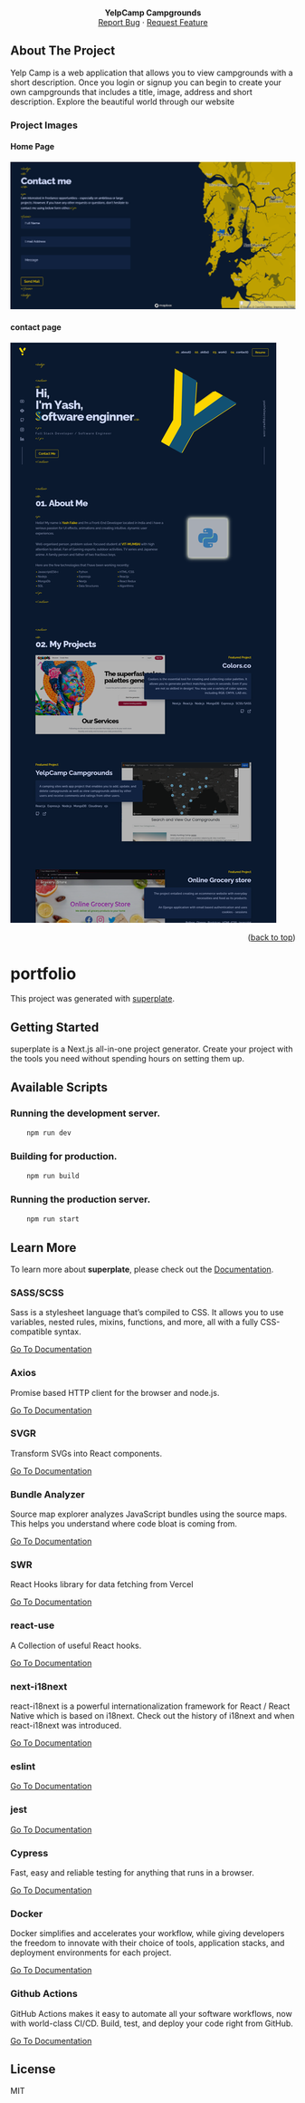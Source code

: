 <div id="top"></div>

<br />
<div align="center">
  <p align="center">
    <b>YelpCamp Campgrounds</b>
    <br />
    <!-- <a href="https://arcane-retreat-14101.herokuapp.com/">View Demo</a> -->
    <!-- · -->
    <a href="https://github.com/yashfalke77/food-ordering-app/issues">Report Bug</a>
    ·
    <a href="https://github.com/yashfalke77/food-ordering-app/issues">Request Feature</a>
  </p>
</div>

<!-- ABOUT THE PROJECT -->

## About The Project

Yelp Camp is a web application that allows you to view campgrounds with a short description. Once you login or signup you can begin to create your own campgrounds that includes a title, image, address and short description. Explore the beautiful world through our website

### Project Images

#### Home Page
<img src="./project screenshots/1.png" alt="Logo" >

#### contact page
<img src="./project screenshots/2.png" alt="Logo" >

<p align="right">(<a href="#top">back to top</a>)</p>


# portfolio


This project was generated with [superplate](https://github.com/pankod/superplate).

## Getting Started

superplate is a Next.js all-in-one project generator. Create your project with the tools you need without spending hours on setting them up.

## Available Scripts

### Running the development server.

```bash
    npm run dev
```

### Building for production.

```bash
    npm run build
```

### Running the production server.

```bash
    npm run start
```

## Learn More

To learn more about **superplate**, please check out the [Documentation](https://github.com/pankod/superplate).


### **SASS/SCSS**

Sass is a stylesheet language that’s compiled to CSS. It allows you to use variables, nested rules, mixins, functions, and more, all with a fully CSS-compatible syntax.

[Go To Documentation](https://sass-lang.com/documentation)


### **Axios**

Promise based HTTP client for the browser and node.js.

[Go To Documentation](https://github.com/axios/axios)


### **SVGR**

Transform SVGs into React components.

[Go To Documentation](https://react-svgr.com/docs/getting-started/)


### **Bundle Analyzer**

Source map explorer analyzes JavaScript bundles using the source maps. This helps you understand where code bloat is coming from.

[Go To Documentation](https://github.com/danvk/source-map-explorer#readme)


### **SWR**

React Hooks library for data fetching from Vercel

[Go To Documentation](https://swr.vercel.app/)


### **react-use**

A Collection of useful React hooks.

[Go To Documentation](https://github.com/streamich/react-use)


### **next-i18next**

react-i18next is a powerful internationalization framework for React / React Native which is based on i18next. Check out the history of i18next and when react-i18next was introduced.

[Go To Documentation](https://react.i18next.com)


### **eslint**



[Go To Documentation]()


### **jest**



[Go To Documentation]()


### **Cypress**

Fast, easy and reliable testing for anything that runs in a browser.

[Go To Documentation](https://docs.cypress.io/guides/overview/why-cypress.html)


### **Docker**

Docker simplifies and accelerates your workflow, while giving developers the freedom to innovate with their choice of tools, application stacks, and deployment environments for each project.

[Go To Documentation](https://www.docker.com/get-started)


### **Github Actions**

GitHub Actions makes it easy to automate all your software workflows, now with world-class CI/CD. Build, test, and deploy your code right from GitHub.

[Go To Documentation](https://docs.github.com/en/actions)



## License

MIT
